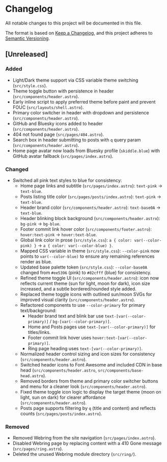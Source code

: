 # Changelog

All notable changes to this project will be documented in this file.

The format is based on [Keep a Changelog](https://keepachangelog.com/en/1.0.0/),
and this project adheres to [Semantic Versioning](https://semver.org/spec/v2.0.0.html).

## [Unreleased]

### Added
- Light/Dark theme support via CSS variable theme switching (`src/style.css`).
- Theme toggle button with persistence in header (`src/components/header.astro`).
- Early inline script to apply preferred theme before paint and prevent FOUC (`src/layouts/shell.astro`).
- Primary color switcher in header with dropdown and persistence (`src/components/header.astro`).
- GitHub and Bluesky icons added to header (`src/components/header.astro`).
- 404 not found page (`src/pages/404.astro`).
- Search box in header submitting to posts with `q` query param (`src/components/header.astro`).
 - Home page avatar now loads from Bluesky profile (`skiddle.blue`) with GitHub avatar fallback (`src/pages/index.astro`).

### Changed
- Switched all pink text styles to blue for consistency:
  - Home page links and subtitle (`src/pages/index.astro`): `text-pink` -> `text-blue`.
  - Posts listing title color (`src/pages/posts/index.astro`): `text-pink` -> `text-blue`.
  - Header brand color (`src/components/header.astro`): `text-base0A` -> `text-blue`.
  - Header blinking block background (`src/components/header.astro`): `bg-pink` -> `bg-blue`.
  - Footer commit link hover color (`src/components/footer.astro`): `hover:text-pink` -> `hover:text-blue`.
  - Global link color in prose (`src/style.css`): `a { color: var(--color-pink) }` -> `a { color: var(--color-blue) }`.
  - Mapped CSS variable in theme (`src/style.css`): `--color-pink` now points to `var(--color-blue)` to ensure any remaining references render as blue.
  - Updated base palette token (`src/style.css`): `--color-base0A` changed from `#ee5396` (pink) to `#82cfff` (blue) for consistency.
  - Refined theme toggle UI (`src/components/header.astro`): icon now reflects current theme (sun for light, moon for dark), icon size increased, and a subtle bordered/rounded style added.
  - Replaced theme toggle icons with outlined sun/moon SVGs for improved visual clarity (`src/components/header.astro`).
  - Refactored components to use `--color-primary` for primary text/background:
    - Header brand text and blink bar use `text-[var(--color-primary)]` / `bg-[var(--color-primary)]`.
    - Home and Posts pages use `text-[var(--color-primary)]` for titles/links.
    - Footer commit link hover uses `hover:text-[var(--color-primary)]`.
    - Ring page heading uses `text-[var(--color-primary)]`.
  - Normalized header control sizing and icon sizes for consistency (`src/components/header.astro`).
  - Switched header icons to Font Awesome and included CDN in base head (`src/components/header.astro`, `src/components/base-head.astro`).
  - Removed borders from theme and primary color switcher buttons and menu for a cleaner look (`src/components/header.astro`).
  - Fixed theme toggle icon logic to display the target theme (moon on light, sun on dark) for clearer affordance (`src/components/header.astro`).
  - Posts page supports filtering by `q` (title and content) and reflects counts (`src/pages/posts/index.astro`).

### Removed
- Removed Webring from the site navigation (`src/pages/index.astro`).
- Disabled Webring page by replacing content with a 410 Gone message (`src/pages/ring.astro`).
- Deleted the unused Webring module directory (`src/ring/`).
